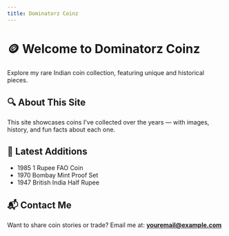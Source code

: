 ```yaml
---
title: Dominatorz Coinz
---
```


# 🪙 Welcome to Dominatorz Coinz

Explore my rare Indian coin collection, featuring unique and historical pieces.

## 🔍 About This Site
This site showcases coins I've collected over the years — with images, history, and fun facts about each one.

## 📜 Latest Additions
- 1985 1 Rupee FAO Coin
- 1970 Bombay Mint Proof Set
- 1947 British India Half Rupee

## 📬 Contact Me
Want to share coin stories or trade? Email me at: **youremail@example.com**
